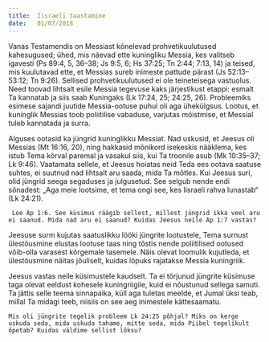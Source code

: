 ```yaml
---
title:  Iisraeli taastamine
date:   01/07/2018
---
```


Vanas Testamendis on Messiast kõnelevad prohvetikuulutused kahesugused;
ühed, mis näevad ette kuningliku Messia, kes valitseb igavesti (Ps 89:4, 5, 36–38;
Js 9:5, 6; Hs 37:25; Tn 2:44; 7:13, 14) ja teised, mis kuulutavad ette, et Messias sureb
inimeste pattude pärast (Js 52:13–53:12; Tn 9:26). Sellised prohvetikuulutused ei
ole teineteisega vastuolus. Need toovad lihtsalt esile Messia tegevuse kaks järjestikust
etappi: esmalt Ta kannatab ja siis saab Kuningaks (Lk 17:24, 25; 24:25, 26).
Probleemiks esimese sajandi juutide Messia-ootuse puhul oli aga ühekülgsus.
Lootus, et kuninglik Messias toob poliitilise vabaduse, varjutas mõistmise, et
Messial tuleb kannatada ja surra.

Alguses ootasid ka jüngrid kuninglikku Messiat. Nad uskusid, et Jeesus oli Messias
(Mt 16:16, 20), ning hakkasid mõnikord isekeskis nääklema, kes istub Tema kõrval
paremal ja vasakul siis, kui Ta troonile asub (Mk 10:35–37; Lk 9:46). Vaatamata
sellele, et Jeesus hoiatas neid Teda ees ootava saatuse suhtes, ei suutnud nad
lihtsalt aru saada, mida Ta mõtles. Kui Jeesus suri, olid jüngrid seega segaduses
ja julgusetud. See selgub nende endi sõnadest: „Aga meie lootsime, et tema ongi
see, kes Iisraeli rahva lunastab“ (Lk 24:21).

` Loe Ap 1:6. See küsimus räägib sellest, millest jüngrid ikka veel aru ei saanud.
Mida nad aru ei saanud? Kuidas Jeesus neile Ap 1:7 vastas?`

Jeesuse surm kujutas saatuslikku lööki jüngrite lootustele, Tema surnust ülestõusmine
elustas lootuse taas ning tõstis nende poliitilised ootused võib-olla
varasest kõrgemale tasemele. Näis olevat loomulik kujutleda, et ülestõusmine
näitas jõuliselt, kuidas lõpuks rajatakse Messia kuningriik.

Jeesus vastas neile küsimustele kaudselt. Ta ei tõrjunud jüngrite küsimuse taga
olevat eeldust kohesele kuningriigile, kuid ei nõustunud sellega samuti. Ta jättis
selle teema sinnapaika, küll aga tuletas meelde, et Jumal üksi teab, millal Ta
midagi teeb, niisiis on see aeg inimestele kättesaamatu.

`Mis oli jüngrite tegelik probleem Lk 24:25 põhjal? Miks on kerge uskuda
seda, mida uskuda tahame, mitte seda, mida Piibel tegelikult õpetab?
Kuidas väldime sellist lõksu?`
